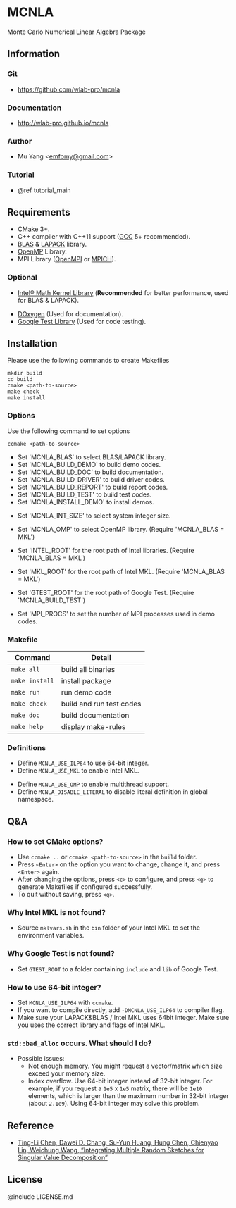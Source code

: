 # MCNLA
Monte Carlo Numerical Linear Algebra Package

## Information

### Git
* https://github.com/wlab-pro/mcnla

### Documentation
* http://wlab-pro.github.io/mcnla

### Author
* Mu Yang <<emfomy@gmail.com>>

### Tutorial
* @ref tutorial_main

## Requirements
* [CMake](https://cmake.org) 3+.
* C++ compiler with C++11 support ([GCC](https://gcc.gnu.org) 5+ recommended).
* [BLAS](http://www.netlib.org/blas) & [LAPACK](http://www.netlib.org/lapack) library.
* [OpenMP](http://openmp.org) Library.
* MPI Library ([OpenMPI](https://www.open-mpi.org) or [MPICH](http://www.mpich.org)).

### Optional
* [Intel&reg; Math Kernel Library](https://software.intel.com/en-us/intel-mkl) (**Recommended** for better performance, used for BLAS & LAPACK).
<!-- * [MAGMA](http://icl.cs.utk.edu/magma/) 2+ (Used for BLAS & LAPACK with GPU support). -->
* [DOxygen](http://www.stack.nl/~dimitri/doxygen/) (Used for documentation).
* [Google Test Library](https://github.com/google/googletest) (Used for code testing).

## Installation

Please use the following commands to create Makefiles

```
mkdir build
cd build
cmake <path-to-source>
make check
make install
```

### Options

Use the following command to set options

```
ccmake <path-to-source>
```

* Set 'MCNLA_BLAS'          to select BLAS/LAPACK library.
* Set 'MCNLA_BUILD_DEMO'    to build demo codes.
* Set 'MCNLA_BUILD_DOC'     to build documentation.
* Set 'MCNLA_BUILD_DRIVER'  to build driver codes.
* Set 'MCNLA_BUILD_REPORT'  to build report codes.
* Set 'MCNLA_BUILD_TEST'    to build test codes.
* Set 'MCNLA_INSTALL_DEMO'  to install demos.
<!-- * Set `MCNLA_USE_GPU`       to enable GPU support. -->
* Set 'MCNLA_INT_SIZE'      to select system integer size.
* Set 'MCNLA_OMP'           to select OpenMP library.             (Require 'MCNLA_BLAS = MKL')

* Set 'INTEL_ROOT'          for the root path of Intel libraries. (Require 'MCNLA_BLAS = MKL')
* Set 'MKL_ROOT'            for the root path of Intel MKL.       (Require 'MCNLA_BLAS = MKL')
* Set 'GTEST_ROOT'          for the root path of Google Test.     (Require 'MCNLA_BUILD_TEST')

* Set 'MPI_PROCS'           to set the number of MPI processes used in demo codes.

### Makefile

| Command        | Detail                   |
|----------------|--------------------------|
| `make all`     | build all binaries       |
| `make install` | install package          |
| `make run`     | run demo code            |
| `make check`   | build and run test codes |
| `make doc`     | build documentation      |
| `make help`    | display make-rules       |

### Definitions

* Define `MCNLA_USE_ILP64`        to use 64-bit integer.
* Define `MCNLA_USE_MKL`          to enable Intel MKL.
<!-- * Define `MCNLA_USE_GPU`          to enable GPU support. -->
* Define `MCNLA_USE_OMP`          to enable multithread support.
* Define `MCNLA_DISABLE_LITERAL`  to disable literal definition in global namespace.

## Q&amp;A

### How to set CMake options?

* Use `ccmake ..` or `ccmake <path-to-source>` in the `build` folder.
* Press `<Enter>` on the option you want to change, change it, and press `<Enter>` again.
* After changing the options, press `<c>` to configure, and press `<g>` to generate Makefiles if configured successfully.
* To quit without saving, press `<q>`.

### Why Intel MKL is not found?

* Source `mklvars.sh` in the `bin` folder of your Intel MKL to set the environment variables.

### Why Google Test is not found?

* Set `GTEST_ROOT` to a folder containing `include` and `lib` of Google Test.

### How to use 64-bit integer?

* Set `MCNLA_USE_ILP64` with `ccmake`.
* If you want to compile directly, add `-DMCNLA_USE_ILP64` to compiler flag.
* Make sure your LAPACK&amp;BLAS / Intel MKL uses 64bit integer. Make sure you uses the correct library and flags of Intel MKL.

### `std::bad_alloc` occurs. What should I do?

* Possible issues:
  - Not enough memory. You might request a vector/matrix which size exceed your memory size.
  - Index overflow. Use 64-bit integer instead of 32-bit integer. For example, if you request a `1e5` x `1e5` matrix, there will be `1e10` elements, which is larger than the maximum number in 32-bit integer (about `2.1e9`). Using 64-bit integer may solve this problem.

## Reference
* [Ting-Li Chen, Dawei D. Chang, Su-Yun Huang, Hung Chen, Chienyao Lin, Weichung Wang, “Integrating Multiple Random Sketches for Singular Value Decomposition”](https://arxiv.org/abs/1608.08285)

## License
@include LICENSE.md
